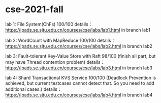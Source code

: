 # cse-2021-fall
lab 1: File System(ChFs) 100/100
details：https://ipads.se.sjtu.edu.cn/courses/cse/labs/lab1.html
in branch lab1

lab 2: WordCount with MapReduce 100/100
details：https://ipads.se.sjtu.edu.cn/courses/cse/labs/lab2.html
in branch lab2

lab 3: Fault-tolerant Key-Value Store with Raft 98/100 (finish all part, but may have Thread contention problem)
details：https://ipads.se.sjtu.edu.cn/courses/cse/labs/lab3.html
in branch lab3

lab 4: Shard Transactional KVS Service 100/100 (Deadlock Prevention is achieved, but current testcases cannot detect that. So you need to add additional cases.)
details：https://ipads.se.sjtu.edu.cn/courses/cse/labs/lab4.html
in branch lab4

